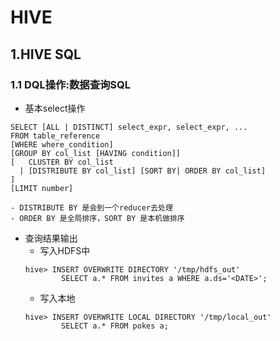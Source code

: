 # HIVE

## 1.HIVE SQL

### 1.1 DQL操作:数据查询SQL

- 基本select操作
```
SELECT [ALL | DISTINCT] select_expr, select_expr, ...
FROM table_reference
[WHERE where_condition]
[GROUP BY col_list [HAVING condition]]
[   CLUSTER BY col_list
  | [DISTRIBUTE BY col_list] [SORT BY| ORDER BY col_list]
]
[LIMIT number]
```
	- DISTRIBUTE BY 是会到一个reducer去处理
	- ORDER BY 是全局排序，SORT BY 是本机做排序

- 查询结果输出
	- 写入HDFS中
	```
	hive> INSERT OVERWRITE DIRECTORY '/tmp/hdfs_out' 
			SELECT a.* FROM invites a WHERE a.ds='<DATE>';
	```
	- 写入本地
	```
	hive> INSERT OVERWRITE LOCAL DIRECTORY '/tmp/local_out' 
			SELECT a.* FROM pokes a;
	```





